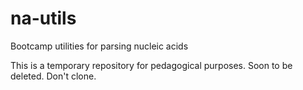 # na-utils
Bootcamp utilities for parsing nucleic acids

This is a temporary repository for pedagogical purposes. Soon to be deleted. Don't clone. 
